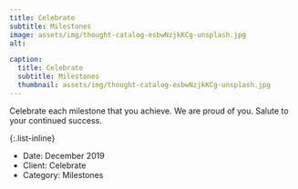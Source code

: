 ```yaml
---
title: Celebrate
subtitle: Milestones
image: assets/img/thought-catalog-esbwNzjkKCg-unsplash.jpg
alt: 

caption:
  title: Celebrate
  subtitle: Milestones
  thumbnail: assets/img/thought-catalog-esbwNzjkKCg-unsplash.jpg
---
```

Celebrate each milestone that you achieve. We are proud of you. Salute to your continued success. 

{:.list-inline}
- Date: December 2019
- Client: Celebrate
- Category: Milestones

